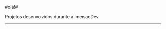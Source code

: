 #olá!#

Projetos desenvolvidos durante a imersaoDev
***************************************************
